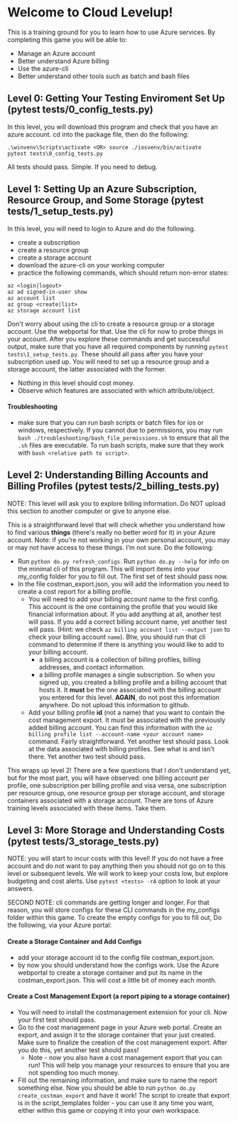 # Welcome to Cloud Levelup!
This is a training ground for you to learn how to use Azure services. By completing this game you will be able to:

- Manage an Azure account
- Better understand Azure billing
- Use the azure-cli
- Better understand other tools such as batch and bash files

## Level 0: Getting Your Testing Enviroment Set Up (pytest tests/0_config_tests.py)
In this level, you will download this program and check that you have an azure account. cd into the package file, then do the following: 

```
.\winvenv\Scripts\activate <OR> source ./iosvenv/bin/activate
pytest tests\0_config_tests.py
```

All tests should pass. Simple. If you need to debug.

## Level 1: Setting Up an Azure Subscription, Resource Group, and Some Storage (pytest tests/1_setup_tests.py)
In this level, you will need to login to Azure and do the following.
- create a subscription
- create a resource group
- create a storage account
- download the azure-cli on your working computer
- practice the following commands, which should return non-error states:
```
az <login|logout>
az ad signed-in-user show
az account list
az group <create|list>
az storage account list
```
Don't worry about using the cli to create a resource group or a storage account. Use the webportal for that. Use the cli for now to probe things in your account. After you explore these commands and get successful output, make sure that you have all required components by running `pytest tests\1_setup_tests.py`. These should all pass after you have your subscription used up. You will need to set up a resource group and a storage account, the latter associated with the former.
- Nothing in this level should cost money.
- Observe which features are associated with which attribute/object.

#### Troubleshooting
- make sure that you can run bash scripts or batch files for ios or windows, respectively. If you cannot due to permissions, you may run `bash ./troubleshooting/bash_file_permissions.sh` to ensure that all the `.sh` files are executable. To run bash scripts, make sure that they work with `bash <relative path to script>`.

## Level 2: Understanding Billing Accounts and Billing Profiles (pytest tests/2_billing_tests.py)

NOTE: This level will ask you to explore billing information. Do NOT upload this section to another computer or give to anyone else.

This is a straightforward level that will check whether you understand how to find various __things__ (there's really no better word for it) in your Azure account. Note: if you're not working in your own personal account, you may or may not have access to these things. I'm not sure. Do the following:
- Run `python do.py refresh_configs`. Run `python do.py --help` for info on the minimal cli of this program. This will import items into your my_config folder for you to fill out. The first set of test should pass now.
- In the file costman_export.json, you will add the information you need to create a cost report for a billing profile.
    - You will need to add your billing account name to the first config. This account is the one containing the profile that you would like financial information about. If you add anything at all, another test will pass. If you add a correct billing account name, yet another test will pass. (Hint: we check `az billing account list --output json` to check your billing account `name`). Btw, you should run that cli command to determine if there is anything you would like to add to your billing account.
        - a billing account is a collection of billing profiles, billing addresses, and contact information.
        - a billing profile manages a single subscription. So when you signed up, you created a billing profile and a billing account that hosts it. It __must__ be the one associated with the billing account you entered for this level. __AGAIN__, do not post this information anywhere. Do not upload this information to github.
    - Add your billing profile __id__ (not a name) that you want to contain the cost management export. It must be associated with the previously added billing account. You can find this information with the `az billing profile list --account-name <your account name>` command. Fairly straightforward. Yet another test should pass. Look at the data associated with billing profiles. See what is and isn't there. Yet another two test should pass.

This wraps up level 2! There are a few questions that I don't understand yet, but for the most part, you will have observed: one billing account per profile, one subscription per billing profile and visa versa, one subscription per resource group, one resource group per storage account, and storage containers associated with a storage account. There are tons of Azure training levels associated with these items. Take them.

## Level 3: More Storage and Understanding Costs (pytest tests/3_storage_tests.py)

NOTE: you will start to incur costs with this level! If you do not have a free account and do not want to pay anything then you should not go on to this level or subsequent levels. We will work to keep your costs low, but explore budgeting and cost alerts. Use `pytest <tests> -rA` option to look at your answers.

SECOND NOTE: cli commands are getting longer and longer. For that reason, you will store configs for these CLI commands in the my_configs folder within this game. To create the empty configs for you to fill out,  Do the following, via your Azure portal:

#### Create a Storage Container and Add Configs

- add your storage account id to the config file costman_export.json.
- by now you should understand how the configs work. Use the Azure webportal to create a storage container and put its name in the costman_export.json. This will cost a little bit of money each month.

#### Create a Cost Management Export (a report piping to a storage container)
- You will need to install the costmanagement extension for your cli. Now your first test should pass.
- Go to the cost management page in your Azure web portal. Create an export, and assign it to the storage container that your just created. Make sure to finalize the creation of the cost management export. After you do this, yet another test should pass!
    - Note - now you also have a cost management export that you can run! This will help you manage your resources to ensure that you are not spending too much money.
- Fill out the remaining information, and make sure to name the report something else. Now you should be able to run `python do.py create_costman_export` and have it work! The script to create that export is in the script_templates folder - you can use it any time you want, either within this game or copying it into your own workspace.